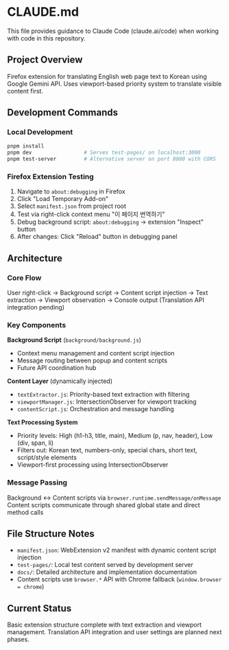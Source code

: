 # CLAUDE.md

This file provides guidance to Claude Code (claude.ai/code) when working with code in this repository.

## Project Overview

Firefox extension for translating English web page text to Korean using Google Gemini API. Uses viewport-based priority system to translate visible content first.

## Development Commands

### Local Development
```bash
pnpm install
pnpm dev                 # Serves test-pages/ on localhost:3000
pnpm test-server         # Alternative server on port 8080 with CORS
```

### Firefox Extension Testing
1. Navigate to `about:debugging` in Firefox
2. Click "Load Temporary Add-on" 
3. Select `manifest.json` from project root
4. Test via right-click context menu "이 페이지 번역하기"
5. Debug background script: `about:debugging` → extension "Inspect" button
6. After changes: Click "Reload" button in debugging panel

## Architecture

### Core Flow
User right-click → Background script → Content script injection → Text extraction → Viewport observation → Console output (Translation API integration pending)

### Key Components

**Background Script** (`background/background.js`)
- Context menu management and content script injection
- Message routing between popup and content scripts
- Future API coordination hub

**Content Layer** (dynamically injected)
- `textExtractor.js`: Priority-based text extraction with filtering
- `viewportManager.js`: IntersectionObserver for viewport tracking
- `contentScript.js`: Orchestration and message handling

**Text Processing System**
- Priority levels: High (h1-h3, title, main), Medium (p, nav, header), Low (div, span, li)
- Filters out: Korean text, numbers-only, special chars, short text, script/style elements
- Viewport-first processing using IntersectionObserver

### Message Passing
Background ↔ Content scripts via `browser.runtime.sendMessage/onMessage`
Content scripts communicate through shared global state and direct method calls

## File Structure Notes

- `manifest.json`: WebExtension v2 manifest with dynamic content script injection
- `test-pages/`: Local test content served by development server
- `docs/`: Detailed architecture and implementation documentation
- Content scripts use `browser.*` API with Chrome fallback (`window.browser = chrome`)

## Current Status

Basic extension structure complete with text extraction and viewport management. Translation API integration and user settings are planned next phases.
